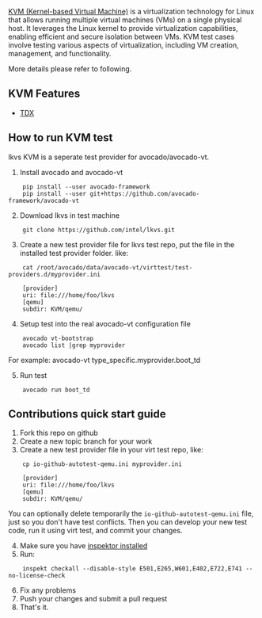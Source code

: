 [KVM (Kernel-based Virtual Machine)](KVM/README.md) is a virtualization technology for Linux that allows running multiple virtual machines (VMs) on a single physical host. It leverages the Linux kernel to provide virtualization capabilities, enabling efficient and secure isolation between VMs. KVM test cases involve testing various aspects of virtualization, including VM creation, management, and functionality.

More details please refer to following.

## KVM Features
  * [TDX](https://github.com/intel/tdx-linux)


## How to run KVM test
lkvs KVM is a seperate test provider for avocado/avocado-vt.

1) Install avocado and avocado-vt
```
    pip install --user avocado-framework
    pip install --user git+https://github.com/avocado-framework/avocado-vt
```    
2) Download lkvs in test machine
```
    git clone https://github.com/intel/lkvs.git
```
3) Create a new test provider file for lkvs test repo, put the file
   in the installed test provider folder. like:
```
    cat /root/avocado/data/avocado-vt/virttest/test-providers.d/myprovider.ini
```

```
    [provider]
    uri: file:///home/foo/lkvs
    [qemu]
    subdir: KVM/qemu/
```
4) Setup test into the real avocado-vt configuration file
```
    avocado vt-bootstrap
    avocado list |grep myprovider
```
   For example: avocado-vt type_specific.myprovider.boot_td

5) Run test
```
    avocado run boot_td
```

## Contributions quick start guide

1) Fork this repo on github
2) Create a new topic branch for your work
3) Create a new test provider file in your virt test repo,
   like:
```
    cp io-github-autotest-qemu.ini myprovider.ini
```

```
    [provider]
    uri: file:///home/foo/lkvs
    [qemu]
    subdir: KVM/qemu/
```
You can optionally delete temporarily the
`io-github-autotest-qemu.ini` file, just so you don't have test
conflicts. Then you can develop your new test code, run it
using virt test, and commit your changes.

4) Make sure you have [inspektor installed](https://github.com/autotest/inspektor#inspektor)
5) Run:
```
    inspekt checkall --disable-style E501,E265,W601,E402,E722,E741 --no-license-check
```
6) Fix any problems
7) Push your changes and submit a pull request
8) That's it.


